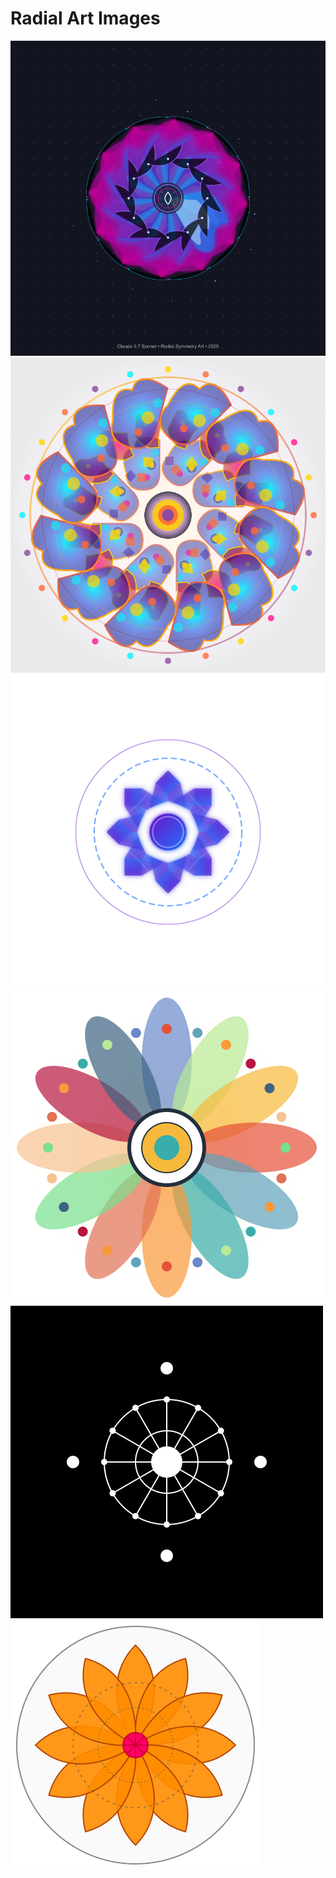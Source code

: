 # Radial Art Images

[![radial-claude-3.7](radial-claude-3.7.png)](radial-claude-3.7.png)
[![radial-claude-4](radial-claude-4.png)](radial-claude-4.png)
[![radial-gemini-2.5](radial-gemini-2.5.png)](radial-gemini-2.5.png)
[![radial-gpt-4.1](radial-gpt-4.1.png)](radial-gpt-4.1.png)
[![radial-gpt-4o](radial-gpt-4o.png)](radial-gpt-4o.png)
[![radial-o4-mini](radial-o4-mini.png)](radial-o4-mini.png)
